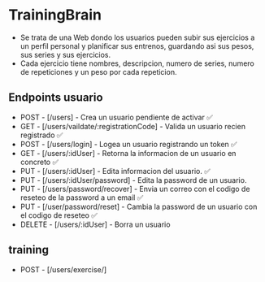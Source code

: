 # TrainingBrain

- Se trata de una Web dondo los usuarios pueden subir sus ejercicios a un perfil personal y planificar sus entrenos, guardando asi sus pesos, sus series y sus ejercicios.
- Cada ejercicio tiene nombres, descripcion, numero de series, numero de repeticiones y un peso por cada repeticion.

## Endpoints usuario

- POST - [/users] - Crea un usuario pendiente de activar ✅
- GET - [/users/vaildate/:registrationCode] - Valida un usuario recien registrado ✅
- POST - [/users/login] - Logea un usuario registrando un token ✅
- GET - [/users/:idUser] - Retorna la informacion de un usuario en concreto ✅
- PUT - [/users/:idUser] - Edita informacion del usuario. ✅
- PUT - [/users/:idUser/password] - Edita la password de un usuario. 
- PUT - [/users/password/recover] - Envia un correo con el codigo de reseteo de la password a un email ✅
- PUT - [/user/password/reset] - Cambia la password de un usuario con el codigo de reseteo ✅
- DELETE - [/users/:idUser] - Borra un usuario

## training

- POST - [/users/exercise/]
